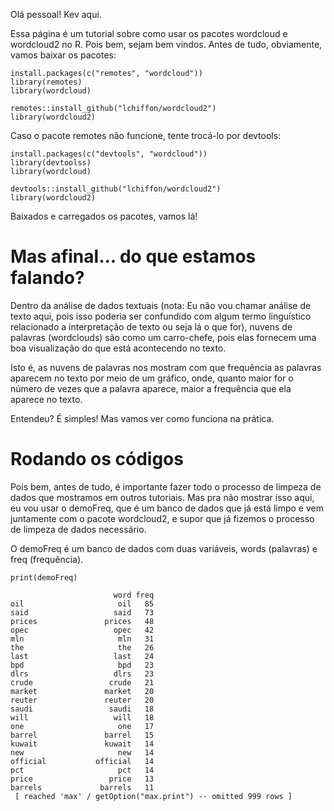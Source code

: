 Olá pessoal! Kev aqui.

Essa página é um tutorial sobre como usar os pacotes wordcloud e wordcloud2 no R. Pois bem, sejam bem vindos. Antes de tudo, obviamente, vamos baixar os pacotes:
```
install.packages(c("remotes", "wordcloud"))
library(remotes)
library(wordcloud)

remotes::install_github("lchiffon/wordcloud2")
library(wordcloud2)
```

Caso o pacote remotes não funcione, tente trocá-lo por devtools:
```
install.packages(c("devtools", "wordcloud"))
library(devtoolss)
library(wordcloud)

devtools::install_github("lchiffon/wordcloud2")
library(wordcloud2)
```

Baixados e carregados os pacotes, vamos lá!

# Mas afinal... do que estamos falando?
Dentro da análise de dados textuais (nota: Eu não vou chamar análise de texto aqui, pois isso poderia ser confundido com algum termo linguístico relacionado a interpretação de texto ou seja lá o que for), nuvens de palavras (wordclouds) são como um carro-chefe, pois elas fornecem uma boa visualização do que está acontecendo no texto.

Isto é, as nuvens de palavras nos mostram com que frequência as palavras aparecem no texto por meio de um gráfico, onde, quanto maior for o número de vezes que a palavra aparece, maior a frequência que ela aparece no texto.

Entendeu? É simples! Mas vamos ver como funciona na prática.

# Rodando os códigos
Pois bem, antes de tudo, é importante fazer todo o processo de limpeza de dados que mostramos em outros tutoriais. Mas pra não mostrar isso aqui, eu vou usar o demoFreq, que é um banco de dados que já está limpo e vem juntamente com o pacote wordcloud2, e supor que já fizemos o processo de limpeza de dados necessário.

O demoFreq é um banco de dados com duas variáveis, words (palavras) e freq (frequência).
```
print(demoFreq)

                       word freq
oil                     oil   85
said                   said   73
prices               prices   48
opec                   opec   42
mln                     mln   31
the                     the   26
last                   last   24
bpd                     bpd   23
dlrs                   dlrs   23
crude                 crude   21
market               market   20
reuter               reuter   20
saudi                 saudi   18
will                   will   18
one                     one   17
barrel               barrel   15
kuwait               kuwait   14
new                     new   14
official           official   14
pct                     pct   14
price                 price   13
barrels             barrels   11
 [ reached 'max' / getOption("max.print") -- omitted 999 rows ]
 ```
